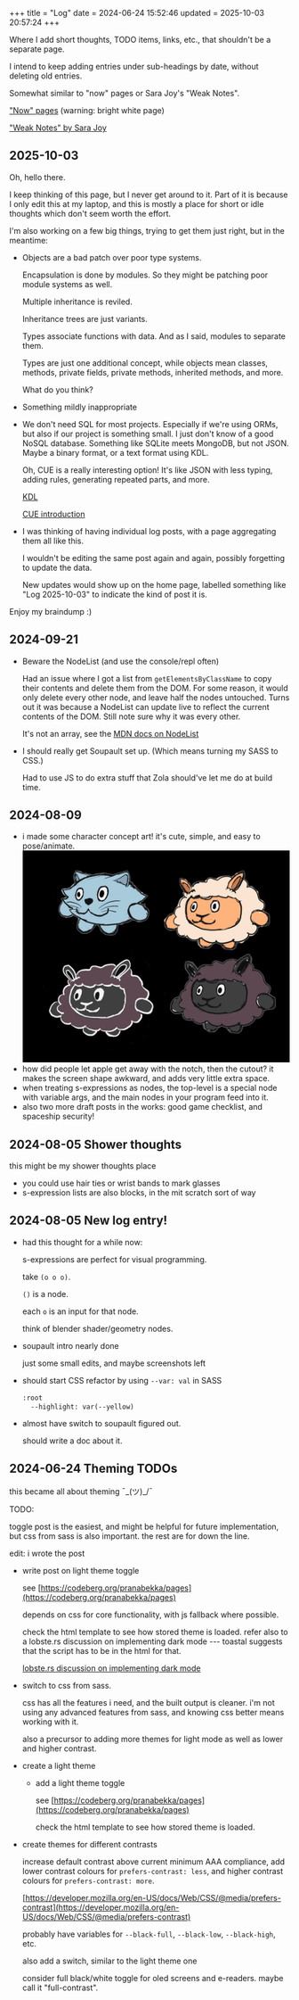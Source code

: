 +++
title = "Log"
date = 2024-06-24 15:52:46
updated = 2025-10-03 20:57:24
+++

Where I add short thoughts, TODO items, links, etc.,
that shouldn't be a separate page.

I intend to keep adding entries under sub-headings by date,
without deleting old entries.

Somewhat similar to "now" pages
or Sara Joy's "Weak Notes".

["Now" pages](https://nownownow.com/about)
(warning: bright white page)

["Weak Notes" by Sara Joy](https://sarajoy.dev/basic/notes)

## 2025-10-03

Oh, hello there.

I keep thinking of this page,
but I never get around to it.
Part of it is because I only edit this at my laptop,
and this is mostly a place for short or idle thoughts
which don't seem worth the effort.

I'm also working on a few big things,
trying to get them just right,
but in the meantime:

- Objects are a bad patch over poor type systems.

  Encapsulation is done by modules.
  So they might be patching poor module systems as well.

  Multiple inheritance is reviled.

  Inheritance trees are just variants.

  Types associate functions with data.
  And as I said, modules to separate them.

  Types are just one additional concept,
  while objects mean classes, methods,
  private fields, private methods, inherited methods,
  and more.

  What do you think?

- Something mildly inappropriate

- We don't need SQL for most projects.
  Especially if we're using ORMs,
  but also if our project is something small.
  I just don't know of a good NoSQL database.
  Something like SQLite meets MongoDB, but not JSON.
  Maybe a binary format, or a text format using KDL.

  Oh, CUE is a really interesting option!
  It's like JSON with less typing, adding rules,
  generating repeated parts, and more.

  [KDL](https://kdl.dev)

  [CUE introduction](https://cuetorials.com/introduction/)

- I was thinking of having individual log posts,
  with a page aggregating them all like this.

  I wouldn't be editing the same post again and again,
  possibly forgetting to update the data.

  New updates would show up on the home page,
  labelled something like "Log 2025-10-03"
  to indicate the kind of post it is.

Enjoy my braindump :)

## 2024-09-21

- Beware the NodeList (and use the console/repl often)

  Had an issue where I got a list from `getElementsByClassName`
  to copy their contents and delete them from the DOM.
  For some reason, it would only delete every other node,
  and leave half the nodes untouched.
  Turns out it was because a NodeList can update live
  to reflect the current contents of the DOM.
  Still note sure why it was every other.

  It's not an array, see the [MDN docs on NodeList](https://developer.mozilla.org/en-US/docs/Web/API/NodeList)

- I should really get Soupault set up.
  (Which means turning my SASS to CSS.)

  Had to use JS to do extra stuff
  that Zola should've let me do at build time.

## 2024-08-09

- i made some character concept art!
  it's cute, simple, and easy to pose/animate.
  ![Sheep and cat 2d art](/concept-art-character-sheep-cat.jpg)
- how did people let apple get away
  with the notch, then the cutout?
  it makes the screen shape awkward,
  and adds very little extra space.
- when treating s-expressions as nodes,
  the top-level is a special node with variable args,
  and the main nodes in your program feed into it.
- also two more draft posts in the works:
  good game checklist, and spaceship security!

## 2024-08-05 Shower thoughts

this might be my shower thoughts place

- you could use hair ties or wrist bands to mark glasses
- s-expression lists are also blocks,
  in the mit scratch sort of way

## 2024-08-05 New log entry!

- had this thought for a while now:

  s-expressions are perfect for visual programming.

  take `(o o o)`.

  `()` is a node.

  each `o` is an input for that node.

  think of blender shader/geometry nodes.

- soupault intro nearly done

  just some small edits, and maybe screenshots left

- should start CSS refactor by using `--var: val` in SASS
  
  ```
  :root
    --highlight: var(--yellow)
  ```

- almost have switch to soupault figured out.

  should write a doc about it.

## 2024-06-24 Theming TODOs

this became all about theming ¯\_(ツ)_/¯

TODO:

toggle post is the easiest,
and might be helpful for future implementation,
but css from sass is also important.
the rest are for down the line.

edit: i wrote the post

- write post on light theme toggle

  see [https://codeberg.org/pranabekka/pages](https://codeberg.org/pranabekka/pages)

  depends on css for core functionality,
  with js fallback where possible.

  check the html template to see how stored theme is loaded.
  refer also to a lobste.rs discussion on implementing dark mode ---
  toastal suggests that the script has to be in the html for that.

  [lobste.rs discussion on implementing dark mode](https://lobste.rs/s/iefspl/notes_on_implementing_dark_mode)

- switch to css from sass.

  css has all the features i need,
  and the built output is cleaner.
  i'm not using any advanced features from sass,
  and knowing css better means working with it.

  also a precursor to adding more themes
  for light mode as well as lower and higher contrast.

- create a light theme

  - add a light theme toggle

    see [https://codeberg.org/pranabekka/pages](https://codeberg.org/pranabekka/pages)

    check the html template to see how stored theme is loaded.

- create themes for different contrasts

  increase default contrast above current minimum AAA compliance,
  add lower contrast colours for `prefers-contrast: less`,
  and higher contrast colours for `prefers-contrast: more`.

  [https://developer.mozilla.org/en-US/docs/Web/CSS/@media/prefers-contrast](https://developer.mozilla.org/en-US/docs/Web/CSS/@media/prefers-contrast)

  probably have variables for
  `--black-full`, `--black-low`, `--black-high`, etc.

  also add a switch, similar to the light theme one

  consider full black/white toggle for oled screens and e-readers.
  maybe call it "full-contrast".
